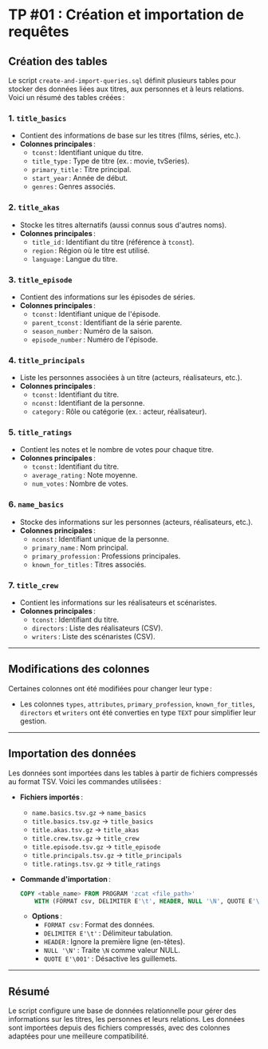 # TP #01 : Création et importation de requêtes

## Création des tables

Le script `create-and-import-queries.sql` définit plusieurs tables pour stocker des données liées aux titres, aux personnes et à leurs relations. Voici un résumé des tables créées :

### 1. **`title_basics`**
- Contient des informations de base sur les titres (films, séries, etc.).
- **Colonnes principales** :
    - `tconst` : Identifiant unique du titre.
    - `title_type` : Type de titre (ex. : movie, tvSeries).
    - `primary_title` : Titre principal.
    - `start_year` : Année de début.
    - `genres` : Genres associés.

### 2. **`title_akas`**
- Stocke les titres alternatifs (aussi connus sous d'autres noms).
- **Colonnes principales** :
    - `title_id` : Identifiant du titre (référence à `tconst`).
    - `region` : Région où le titre est utilisé.
    - `language` : Langue du titre.

### 3. **`title_episode`**
- Contient des informations sur les épisodes de séries.
- **Colonnes principales** :
    - `tconst` : Identifiant unique de l'épisode.
    - `parent_tconst` : Identifiant de la série parente.
    - `season_number` : Numéro de la saison.
    - `episode_number` : Numéro de l'épisode.

### 4. **`title_principals`**
- Liste les personnes associées à un titre (acteurs, réalisateurs, etc.).
- **Colonnes principales** :
    - `tconst` : Identifiant du titre.
    - `nconst` : Identifiant de la personne.
    - `category` : Rôle ou catégorie (ex. : acteur, réalisateur).

### 5. **`title_ratings`**
- Contient les notes et le nombre de votes pour chaque titre.
- **Colonnes principales** :
    - `tconst` : Identifiant du titre.
    - `average_rating` : Note moyenne.
    - `num_votes` : Nombre de votes.

### 6. **`name_basics`**
- Stocke des informations sur les personnes (acteurs, réalisateurs, etc.).
- **Colonnes principales** :
    - `nconst` : Identifiant unique de la personne.
    - `primary_name` : Nom principal.
    - `primary_profession` : Professions principales.
    - `known_for_titles` : Titres associés.

### 7. **`title_crew`**
- Contient les informations sur les réalisateurs et scénaristes.
- **Colonnes principales** :
    - `tconst` : Identifiant du titre.
    - `directors` : Liste des réalisateurs (CSV).
    - `writers` : Liste des scénaristes (CSV).

---

## Modifications des colonnes

Certaines colonnes ont été modifiées pour changer leur type :
- Les colonnes `types`, `attributes`, `primary_profession`, `known_for_titles`, `directors` et `writers` ont été converties en type `TEXT` pour simplifier leur gestion.

---

## Importation des données

Les données sont importées dans les tables à partir de fichiers compressés au format TSV. Voici les commandes utilisées :

- **Fichiers importés** :
    - `name.basics.tsv.gz` → `name_basics`
    - `title.basics.tsv.gz` → `title_basics`
    - `title.akas.tsv.gz` → `title_akas`
    - `title.crew.tsv.gz` → `title_crew`
    - `title.episode.tsv.gz` → `title_episode`
    - `title.principals.tsv.gz` → `title_principals`
    - `title.ratings.tsv.gz` → `title_ratings`

- **Commande d'importation** :
  ```sql
  COPY <table_name> FROM PROGRAM 'zcat <file_path>'
      WITH (FORMAT csv, DELIMITER E'\t', HEADER, NULL '\N', QUOTE E'\001');
  ```
    - **Options** :
        - `FORMAT csv` : Format des données.
        - `DELIMITER E'\t'` : Délimiteur tabulation.
        - `HEADER` : Ignore la première ligne (en-têtes).
        - `NULL '\N'` : Traite `\N` comme valeur NULL.
        - `QUOTE E'\001'` : Désactive les guillemets.

---

## Résumé

Le script configure une base de données relationnelle pour gérer des informations sur les titres, les personnes et leurs relations. Les données sont importées depuis des fichiers compressés, avec des colonnes adaptées pour une meilleure compatibilité.